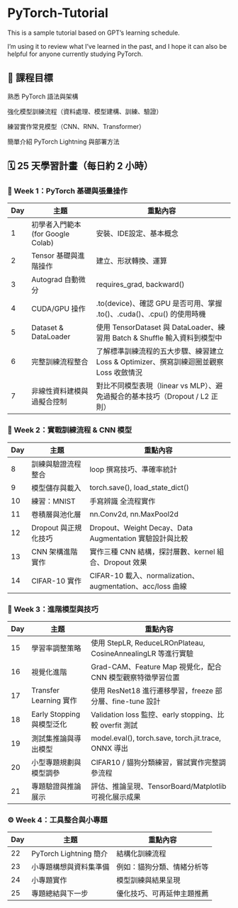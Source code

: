 # PyTorch-Tutorial

This is a sample tutorial based on GPT’s learning schedule.

I’m using it to review what I’ve learned in the past, and I hope it can also be helpful for anyone currently studying PyTorch.

## 🎯 課程目標
熟悉 PyTorch 語法與架構

強化模型訓練流程（資料處理、模型建構、訓練、驗證）

練習實作常見模型（CNN、RNN、Transformer）

簡單介紹 PyTorch Lightning 與部署方法

## 🗓️ 25 天學習計畫（每日約 2 小時）
### 🧱 Week 1：PyTorch 基礎與張量操作
| Day |	主題 | 重點內容 |
| --- | --- | --- |
| 1 |	初學者入門範本 (for Google Colab) |	安裝、IDE設定、基本概念 |
| 2 |	Tensor 基礎與進階操作 |	建立、形狀轉換、運算 |
| 3 |	Autograd 自動微分 |	requires_grad, backward() |
| 4 |	CUDA/GPU 操作 |	.to(device)、確認 GPU 是否可用、掌握 .to()、.cuda()、.cpu() 的使用時機 |
| 5 |	Dataset & DataLoader | 使用 TensorDataset 與 DataLoader、練習用 Batch & Shuffle 輸入資料到模型中 |
| 6 |	完整訓練流程整合 |	了解標準訓練流程的五大步驟、練習建立 Loss & Optimizer、撰寫訓練迴圈並觀察 Loss 收斂情況 |
| 7 |	非線性資料建模與過擬合控制 |	對比不同模型表現（linear vs MLP）、避免過擬合的基本技巧（Dropout / L2 正則） |

### 🧠 Week 2：實戰訓練流程 & CNN 模型
| Day |	主題 | 重點內容 |
| --- | --- | --- |
| 8 | 訓練與驗證流程整合 | loop 撰寫技巧、準確率統計 |
| 9 |	模型儲存與載入 |	torch.save(), load_state_dict() |
| 10 |	練習：MNIST | 手寫辨識	全流程實作 |
| 11 |	卷積層與池化層 |	nn.Conv2d, nn.MaxPool2d |
| 12 |	Dropout 與正規化技巧 |	Dropout、Weight Decay、Data Augmentation 實驗設計與比較 |
| 13 |	CNN 架構進階實作 |	實作三種 CNN 結構，探討層數、kernel 組合、Dropout 效果 |
| 14 |		CIFAR-10 實作 |	CIFAR-10 載入、normalization、augmentation、acc/loss 曲線 |

### 🔁 Week 3：進階模型與技巧
| Day |	主題 | 重點內容 |
| --- | --- | --- |
| 15 |	學習率調整策略 |	使用 StepLR, ReduceLROnPlateau, CosineAnnealingLR 等進行實驗 |
| 16 |	視覺化進階 |	Grad-CAM、Feature Map 視覺化，配合 CNN 模型觀察特徵學習位置 |
| 17 |	Transfer Learning 實作 |	使用 ResNet18 進行遷移學習，freeze 部分層、fine-tune 設計 |
| 18 |	Early Stopping 與模型泛化 |	Validation loss 監控、early stopping、比較 overfit 測試 |
| 19 |	測試集推論與導出模型 |	model.eval(), torch.save, torch.jit.trace, ONNX 導出 |
| 20 |	小型專題規劃與模型調參 |	CIFAR10 / 貓狗分類練習，嘗試實作完整調參流程 |
| 21 |	專題驗證與推論展示 |	評估、推論呈現、TensorBoard/Matplotlib 可視化展示成果 |

### ⚙️ Week 4：工具整合與小專題
| Day |	主題 | 重點內容 |
| --- | --- | --- |
| 22 |	PyTorch Lightning 簡介 |	結構化訓練流程 |
| 23 |	小專題構想與資料集準備 |	例如：貓狗分類、情緒分析等 |
| 24 |	小專題實作 |	模型訓練與結果呈現 |
| 25 |	專題總結與下一步 |	優化技巧、可再延伸主題推薦 |
